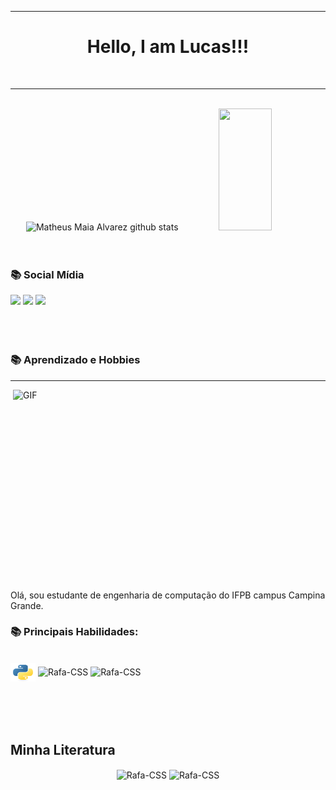 <hr>

### <h1 align='center'> Hello, I am Lucas!!!</h1>
<br>

<hr>

<br>

<div align="center">  
  <img width="49%" height="195px" src="https://github-readme-stats.vercel.app/api?username=LucasSTDev&show_icons=true&count_private=true&hide_border=true&title_color=00bfbf&icon_color=00bfbf&text_color=c9d1d9&bg_color=0d1117" alt="Matheus Maia Alvarez github stats" /> 
  <img width="41%" height="195px" src="https://github-readme-stats.vercel.app/api/top-langs/?username=LucasSTDev&layout=compact&hide_border=true&title_color=00bfbf&text_color=00bfbf&bg_color=0d1117" />
</div>
<br>
<br>



  <summary>
  <h3> 📚 Social Mídia</h3>
  </summary>
<div> 
  <a href="https://www.instagram.com/lucasilva.t/" target="_blank"><img src="https://img.shields.io/badge/-Instagram-%23E4405F?style=for-the-badge&logo=instagram&logoColor=white" target="_blank"></a>
  <a href = "u.lucassilvatavares@gmail.com"><img src="https://img.shields.io/badge/-Gmail-%23333?style=for-the-badge&logo=gmail&logoColor=white" target="_blank"></a>
  <a href="https://www.linkedin.com/in/lucas-silva-tavares-215a47245?" target="_blank"><img src="https://img.shields.io/badge/-LinkedIn-%230077B5?style=for-the-badge&logo=linkedin&logoColor=white" target="_blank"></a> 
</div>

<br>
<br>
<br>












  <summary>
  <h3> 📚 Aprendizado e Hobbies </h3>
  </summary>
  





<hr>
  <img align="right" alt="GIF" src="https://github.com/abhisheknaiidu/abhisheknaiidu/blob/master/code.gif?raw=true" width="500" height="320" />

Olá, sou estudante de engenharia de computação do IFPB campus Campina Grande.





<summary>
<h3> 📚 Principais Habilidades: </h3>
</summary>
<div style="display: inline_block"><br>
  <img align="center" alt="Rafa-Python" height="30" width="40" src="https://raw.githubusercontent.com/devicons/devicon/master/icons/python/python-original.svg">
  <img align="center" alt="Rafa-CSS" height="30" width="40" src="https://cdn.jsdelivr.net/gh/devicons/devicon/icons/neovim/neovim-original.svg" />
  <img align="center" alt="Rafa-CSS" height="30" width="40" src="https://www.logo.wine/a/logo/C%2B%2B/C%2B%2B-Logo.wine.svg" />
</div><br>


<br>
<br>
<br>


  ## Minha Literatura
<div align="center">
  <img align="center" alt="Rafa-CSS" height="200" width="150" src="https://books.google.com.br/books/publisher/content?id=HWewDgAAQBAJ&hl=pt-BR&pg=PA4&img=1&zoom=3&bul=1&sig=ACfU3U2GsF3RfSav8pFSCLcT9HKa7Lbknw&w=1280" />
   <img align="center" alt="Rafa-CSS" height="200" width="150" src="https://books.google.com.br/books/publisher/content?id=YBKSDwAAQBAJ&hl=pt-BR&pg=PP1&img=1&zoom=3&bul=1&sig=ACfU3U3T5jUcnSuX9_ILakKvTqtOd2xJjg&w=1280" />
</div>












